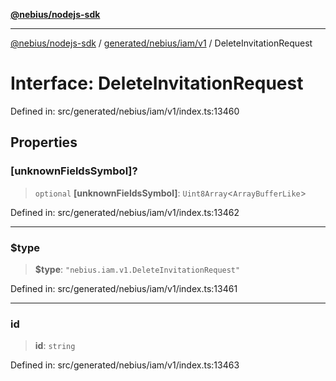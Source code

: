 [**@nebius/nodejs-sdk**](../../../../../README.md)

---

[@nebius/nodejs-sdk](../../../../../README.md) / [generated/nebius/iam/v1](../README.md) / DeleteInvitationRequest

# Interface: DeleteInvitationRequest

Defined in: src/generated/nebius/iam/v1/index.ts:13460

## Properties

### \[unknownFieldsSymbol\]?

> `optional` **\[unknownFieldsSymbol\]**: `Uint8Array`\<`ArrayBufferLike`\>

Defined in: src/generated/nebius/iam/v1/index.ts:13462

---

### $type

> **$type**: `"nebius.iam.v1.DeleteInvitationRequest"`

Defined in: src/generated/nebius/iam/v1/index.ts:13461

---

### id

> **id**: `string`

Defined in: src/generated/nebius/iam/v1/index.ts:13463
